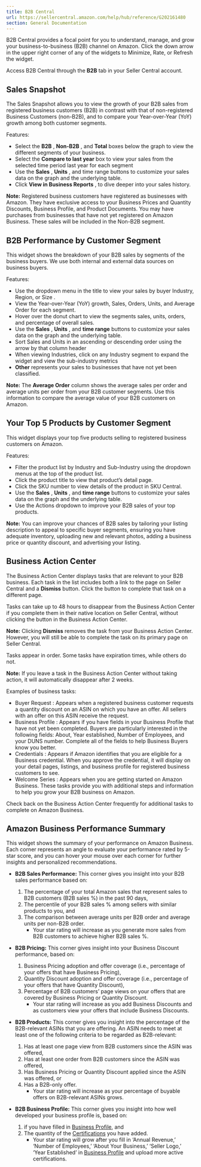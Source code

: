 ```yaml
---
title: B2B Central
url: https://sellercentral.amazon.com/help/hub/reference/G202161480
section: General Documentation
---
```


B2B Central provides a focal point for you to understand, manage, and grow
your business-to-business (B2B) channel on Amazon. Click the down arrow in the
upper right corner of any of the widgets to Minimize, Rate, or Refresh the
widget.

Access B2B Central through the **B2B** tab in your Seller Central account.

## Sales Snapshot

The Sales Snapshot allows you to view the growth of your B2B sales from
registered business customers (B2B) in contrast with that of non-registered
Business Customers (non-B2B), and to compare your Year-over-Year (YoY) growth
among both customer segments.

Features:

  * Select the **B2B** , **Non-B2B** , and **Total** boxes below the graph to view the different segments of your business.
  * Select the **Compare to last year** box to view your sales from the selected time period last year for each segment
  * Use the **Sales** , **Units** , and time range buttons to customize your sales data on the graph and the underlying table.
  * Click **View in Business Reports** , to dive deeper into your sales history.

**Note:** Registered business customers have registered as businesses with
Amazon. They have exclusive access to your Business Prices and Quantity
Discounts, Business Profile, and Product Documents. You may have purchases
from businesses that have not yet registered on Amazon Business. These sales
will be included in the Non-B2B segment.

##  B2B Performance by Customer Segment

This widget shows the breakdown of your B2B sales by segments of the business
buyers. We use both internal and external data sources on business buyers.

Features:

  * Use the dropdown menu in the title to view your sales by buyer Industry, Region, or Size . 
  * View the Year-over-Year (YoY) growth, Sales, Orders, Units, and Average Order for each segment. 
  * Hover over the donut chart to view the segments sales, units, orders, and percentage of overall sales. 
  * Use the **Sales** , **Units** , and **time range** buttons to customize your sales data on the graph and the underlying table.
  * Sort Sales and Units in an ascending or descending order using the arrow by that column header
  * When viewing Industries, click on any Industry segment to expand the widget and view the sub-industry metrics
  * **Other** represents your sales to businesses that have not yet been classified.

**Note:** The **Average Order** column shows the average sales per order and
average units per order from your B2B customer segments. Use this information
to compare the average value of your B2B customers on Amazon.

## Your Top 5 Products by Customer Segment

This widget displays your top five products selling to registered business
customers on Amazon.

Features:

  * Filter the product list by Industry and Sub-Industry using the dropdown menus at the top of the product list. 
  * Click the product title to view that product’s detail page.
  * Click the SKU number to view details of the product in SKU Central.
  * Use the **Sales** , **Units** , and **time range** buttons to customize your sales data on the graph and the underlying table. 
  * Use the Actions dropdown to improve your B2B sales of your top products. 

**Note:** You can improve your chances of B2B sales by tailoring your listing
description to appeal to specific buyer segments, ensuring you have adequate
inventory, uploading new and relevant photos, adding a business price or
quantity discount, and advertising your listing.

## Business Action Center

The Business Action Center displays tasks that are relevant to your B2B
business. Each task in the list includes both a link to the page on Seller
Central and a **Dismiss** button. Click the button to complete that task on a
different page.

Tasks can take up to 48 hours to disappear from the Business Action Center if
you complete them in their native location on Seller Central, without clicking
the button in the Business Action Center.

**Note:** Clicking **Dismiss** removes the task from your Business Action
Center. However, you will still be able to complete the task on its primary
page on Seller Central.

Tasks appear in order. Some tasks have expiration times, while others do not.

**Note:** If you leave a task in the Business Action Center without taking
action, it will automatically disappear after 2 weeks.

Examples of business tasks:

  * Buyer Request : Appears when a registered business customer requests a quantity discount on an ASIN on which you have an offer. All sellers with an offer on this ASIN receive the request.
  * Business Profile : Appears if you have fields in your Business Profile that have not yet been completed. Buyers are particularly interested in the following fields: About, Year established, Number of Employees, and your DUNS number. Complete all of the fields to help Business Buyers know you better.
  * Credentials : Appears if Amazon identifies that you are eligible for a Business credential. When you approve the credential, it will display on your detail pages, listings, and business profile for registered business customers to see. 
  * Welcome Series : Appears when you are getting started on Amazon Business. These tasks provide you with additional steps and information to help you grow your B2B business on Amazon. 

Check back on the Business Action Center frequently for additional tasks to
complete on Amazon Business.

## Amazon Business Performance Summary

This widget shows the summary of your performance on Amazon Business. Each
corner represents an angle to evaluate your performance rated by 5-star score,
and you can hover your mouse over each corner for further insights and
personalized recommendations.

  * **B2B Sales Performance:** This corner gives you insight into your B2B sales performance based on:  

    1. The percentage of your total Amazon sales that represent sales to B2B customers (B2B sales %) in the past 90 days,
    2. The percentile of your B2B sales % among sellers with similar products to you, and
    3. The comparison between average units per B2B order and average units per non-B2B order.
       * Your star rating will increase as you generate more sales from B2B customers to achieve higher B2B sales %.
  * **B2B Pricing:** This corner gives insight into your Business Discount performance, based on:   

    1. Business Pricing adoption and offer coverage (i.e., percentage of your offers that have Business Pricing), 
    2. Quantity Discount adoption and offer coverage (i.e., percentage of your offers that have Quantity Discount),
    3. Percentage of B2B customers’ page views on your offers that are covered by Business Pricing or Quantity Discount. 
       * Your star rating will increase as you add Business Discounts and as customers view your offers that include Business Discounts.
  * **B2B Products:** This corner gives you insight into the percentage of the B2B-relevant ASINs that you are offering. An ASIN needs to meet at least one of the following criteria to be regarded as B2B-relevant:   

    1. Has at least one page view from B2B customers since the ASIN was offered, 
    2. Has at least one order from B2B customers since the ASIN was offered, 
    3. Has Business Pricing or Quantity Discount applied since the ASIN was offered, or 
    4. Has a B2B-only offer. 
       * Your star rating will increase as your percentage of buyable offers on B2B-relevant ASINs grows.
  * **B2B Business Profile:** This corner gives you insight into how well developed your business profile is, based on:   

    1. if you have filled in [Business Profile](/profile/editor/), and 
    2. The quantity of the [Certifications](/profile/certifications) you have added. 
       * Your star rating will grow after you fill in ‘Annual Revenue,’ ‘Number of Employees,’ ‘About Your Business,’ ‘Seller Logo,’ ‘Year Established’ in [Business Profile](/profile/editor/) and upload more active certifications.

